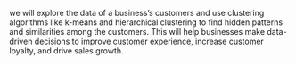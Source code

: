 we will explore the data of a business’s customers and use clustering algorithms like k-means and hierarchical clustering to find hidden patterns and similarities among the customers. This will help businesses make data-driven decisions to improve customer experience, increase customer loyalty, and drive sales growth.

